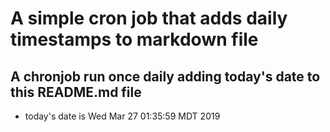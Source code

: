 A simple cron job that adds daily timestamps to markdown file
============================================================
## A chronjob run once daily adding today's date to this README.md file
* today's date is Wed Mar 27 01:35:59 MDT 2019
